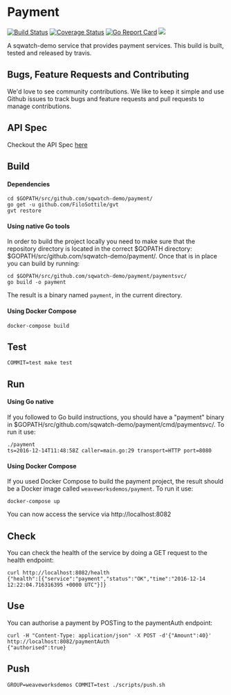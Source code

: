# Payment
[![Build Status](https://travis-ci.org/sqwatch-demo/payment.svg?branch=master)](https://travis-ci.org/sqwatch-demo/payment)
[![Coverage Status](https://coveralls.io/repos/github/sqwatch-demo/payment/badge.svg?branch=master)](https://coveralls.io/github/sqwatch-demo/payment?branch=master)
[![Go Report Card](https://goreportcard.com/badge/github.com/sqwatch-demo/user)](https://goreportcard.com/report/github.com/sqwatch-demo/user)
[![](https://images.microbadger.com/badges/image/weaveworksdemos/payment.svg)](http://microbadger.com/images/weaveworksdemos/payment "Get your own image badge on microbadger.com")

A sqwatch-demo service that provides payment services.
This build is built, tested and released by travis.

## Bugs, Feature Requests and Contributing
We'd love to see community contributions. We like to keep it simple and use Github issues to track bugs and feature requests and pull requests to manage contributions.

## API Spec

Checkout the API Spec [here](http://sqwatch-demo.github.io/api/index?url=https://raw.githubusercontent.com/sqwatch-demo/payment/master/api-spec/payment.json)

## Build

#### Dependencies
```
cd $GOPATH/src/github.com/sqwatch-demo/payment/
go get -u github.com/FiloSottile/gvt
gvt restore
```

#### Using native Go tools
In order to build the project locally you need to make sure that the repository directory is located in the correct
$GOPATH directory: $GOPATH/src/github.com/sqwatch-demo/payment/. Once that is in place you can build by running:

```
cd $GOPATH/src/github.com/sqwatch-demo/payment/paymentsvc/
go build -o payment
```

The result is a binary named `payment`, in the current directory.

#### Using Docker Compose
`docker-compose build`

## Test
`COMMIT=test make test`

## Run 

#### Using Go native

If you followed to Go build instructions, you should have a "payment" binary in $GOPATH/src/github.com/sqwatch-demo/payment/cmd/paymentsvc/.
To run it use:
```
./payment
ts=2016-12-14T11:48:58Z caller=main.go:29 transport=HTTP port=8080
```

#### Using Docker Compose

If you used Docker Compose to build the payment project, the result should be a Docker image called `weaveworksdemos/payment`.
To run it use:
```
docker-compose up
```

You can now access the service via http://localhost:8082

## Check

You can check the health of the service by doing a GET request to the health endpoint:

```
curl http://localhost:8082/health
{"health":[{"service":"payment","status":"OK","time":"2016-12-14 12:22:04.716316395 +0000 UTC"}]}
```

## Use

You can authorise a payment by POSTing to the paymentAuth endpoint:

```
curl -H "Content-Type: application/json" -X POST -d'{"Amount":40}'  http://localhost:8082/paymentAuth
{"authorised":true}
```

## Push
`GROUP=weaveworksdemos COMMIT=test ./scripts/push.sh`

